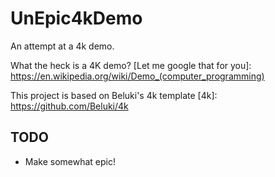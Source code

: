 # UnEpic4kDemo

An attempt at a 4k demo.

What the heck is a 4K demo? [Let me google that for you]: https://en.wikipedia.org/wiki/Demo_(computer_programming)

This project is based on Beluki's 4k template [4k]: https://github.com/Beluki/4k

TODO
----
- Make somewhat epic!
